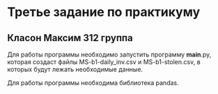# Третье задание по практикуму
## Класон Максим 312 группа
Для работы программы необходимо запустить программу __main__.py, которая создаст файлы MS-b1-daily_inv.csv и MS-b1-stolen.csv, в которых будут лежать необходимые данные.

Для работы программы необходима библиотека pandas.